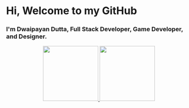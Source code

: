 <!--
<p align="center">Hey! I'm Dwaipayan. I love to build things & Code!</p>
-->
# Hi, Welcome to my GitHub
### I'm Dwaipayan Dutta, Full Stack Developer, Game Developer, and Designer.</h3>


<div align="center">
   <a href="https://github.com/HawkdotDev">
    <img height="150em" src="https://github-readme-stats.vercel.app/api?username=HawkdotDev&show_icons=true&theme=tokyonight&include_all_commits=true&count_private=true&border_color=ffffff00"/>
<!--     <img height="150em" src="https://github-readme-stats.vercel.app/api/top-langs/?username=HawkdotDev&layout=compact&theme=tokyonight&hide_border=true" /> -->
    <img height="150em" src="http://github-readme-streak-stats.herokuapp.com?user=HawkdotDev&theme=tokyonight&hide_border=true" />
  </a>
</div>

<!--
**HawkdotDev/HawkdotDev** is a ✨ _special_ ✨ repository because its `README.md` (this file) appears on your GitHub profile.

Here are some ideas to get you started:

- 🔭 I’m currently working on ...
- 🌱 I’m currently learning ...
- 👯 I’m looking to collaborate on ...
- 🤔 I’m looking for help with ...
- 💬 Ask me about ...
- 📫 How to reach me: ...
- 😄 Pronouns: ...
- ⚡ Fun fact: ...
-->
